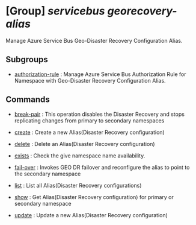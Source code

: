 # [Group] _servicebus georecovery-alias_

Manage Azure Service Bus Geo-Disaster Recovery Configuration Alias.

## Subgroups

- [authorization-rule](/Commands/servicebus/georecovery-alias/authorization-rule/readme.md)
: Manage Azure Service Bus Authorization Rule for Namespace with Geo-Disaster Recovery Configuration Alias.

## Commands

- [break-pair](/Commands/servicebus/georecovery-alias/_break-pair.md)
: This operation disables the Disaster Recovery and stops replicating changes from primary to secondary namespaces

- [create](/Commands/servicebus/georecovery-alias/_create.md)
: Create a new Alias(Disaster Recovery configuration)

- [delete](/Commands/servicebus/georecovery-alias/_delete.md)
: Delete an Alias(Disaster Recovery configuration)

- [exists](/Commands/servicebus/georecovery-alias/_exists.md)
: Check the give namespace name availability.

- [fail-over](/Commands/servicebus/georecovery-alias/_fail-over.md)
: Invokes GEO DR failover and reconfigure the alias to point to the secondary namespace

- [list](/Commands/servicebus/georecovery-alias/_list.md)
: List all Alias(Disaster Recovery configurations)

- [show](/Commands/servicebus/georecovery-alias/_show.md)
: Get Alias(Disaster Recovery configuration) for primary or secondary namespace

- [update](/Commands/servicebus/georecovery-alias/_update.md)
: Update a new Alias(Disaster Recovery configuration)
